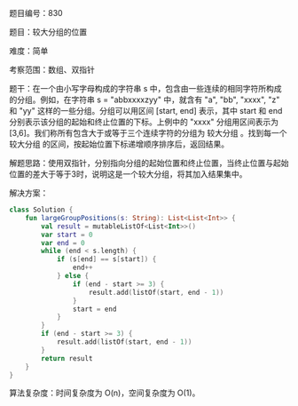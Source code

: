 题目编号：830

题目：较大分组的位置

难度：简单

考察范围：数组、双指针

题干：在一个由小写字母构成的字符串 s 中，包含由一些连续的相同字符所构成的分组。例如，在字符串 s = "abbxxxxzyy" 中，就含有 "a", "bb", "xxxx", "z" 和 "yy" 这样的一些分组。分组可以用区间 [start, end] 表示，其中 start 和 end 分别表示该分组的起始和终止位置的下标。上例中的 "xxxx" 分组用区间表示为 [3,6]。我们称所有包含大于或等于三个连续字符的分组为 较大分组 。找到每一个 较大分组 的区间，按起始位置下标递增顺序排序后，返回结果。

解题思路：使用双指针，分别指向分组的起始位置和终止位置，当终止位置与起始位置的差大于等于3时，说明这是一个较大分组，将其加入结果集中。

解决方案：

```kotlin
class Solution {
    fun largeGroupPositions(s: String): List<List<Int>> {
        val result = mutableListOf<List<Int>>()
        var start = 0
        var end = 0
        while (end < s.length) {
            if (s[end] == s[start]) {
                end++
            } else {
                if (end - start >= 3) {
                    result.add(listOf(start, end - 1))
                }
                start = end
            }
        }
        if (end - start >= 3) {
            result.add(listOf(start, end - 1))
        }
        return result
    }
}
```

算法复杂度：时间复杂度为 O(n)，空间复杂度为 O(1)。